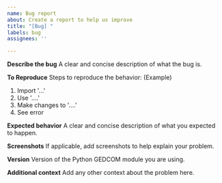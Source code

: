 ```yaml
---
name: Bug report
about: Create a report to help us improve
title: "[Bug] "
labels: bug
assignees: ''

---
```


**Describe the bug**
A clear and concise description of what the bug is.

**To Reproduce**
Steps to reproduce the behavior: (Example)
1. Import '...'
2. Use '....'
3. Make changes to '....'
4. See error

**Expected behavior**
A clear and concise description of what you expected to happen.

**Screenshots**
If applicable, add screenshots to help explain your problem.

**Version**
Version of the Python GEDCOM module you are using.

**Additional context**
Add any other context about the problem here.
